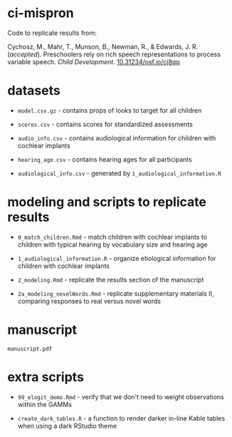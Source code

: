 # ci-mispron

Code to replicate results from:

Cychosz, M., Mahr, T., Munson, B., Newman, R., & Edwards, J. R. (*accepted*). Preschoolers rely on rich speech representations to process variable speech. *Child Development*. [10.31234/osf.io/cj8qp](https://psyarxiv.com/cj8qp/)


# datasets

* `model.csv.gz` - contains props of looks to target for all children

* `scores.csv` - contains scores for standardized assessments 

* `audio_info.csv` - contains audiological information for children with cochlear implants

* `hearing_age.csv` - contains hearing ages for all participants

* `audiological_info.csv` - generated by `1_audiological_information.R`

# modeling and scripts to replicate results

* `0_match_children.Rmd` - match children with cochlear implants to children with typical hearing by vocabulary size and hearing age

* `1_audiological_information.R` - organize etiological information for children with cochlear implants

* `2_modeling.Rmd` - replicate the results section of the manuscript

* `2a_modeling_novelWords.Rmd` - replicate supplementary materials II, comparing responses to real versus novel words

# manuscript

`manuscript.pdf`

# extra scripts

* `99_elogit_demo.Rmd` - verify that we don't need to weight observations within the GAMMs

* `create_dark_tables.R` - a function to render darker in-line Kable tables when using a dark RStudio theme
